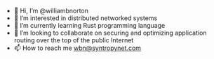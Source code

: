 - 👋 Hi, I’m @williambnorton
- 👀 I’m interested in distributed networked systems
- 🌱 I’m currently learning Rust programming language
- 💞️ I’m looking to collaborate on securing and optimizing application routing over the top of the public Internet
- 📫 How to reach me wbn@syntropynet.com

<!---
williambnorton/williambnorton is a ✨ special ✨ repository because its `README.md` (this file) appears on your GitHub profile.
You can click the Preview link to take a look at your changes.
--->
